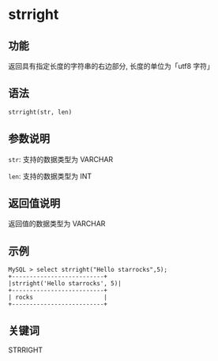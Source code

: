 # strright

## 功能

返回具有指定长度的字符串的右边部分, 长度的单位为「utf8 字符」

## 语法

```Haskell
strright(str, len)
```

## 参数说明

`str`: 支持的数据类型为 VARCHAR

`len`: 支持的数据类型为 INT

## 返回值说明

返回值的数据类型为 VARCHAR

## 示例

```Plain Text
MySQL > select strright("Hello starrocks",5);
+--------------------------+
|strright('Hello starrocks', 5)|
+--------------------------+
| rocks                    |
+--------------------------+
```

## 关键词

STRRIGHT
